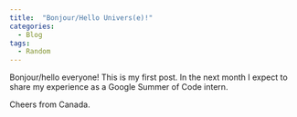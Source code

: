 ```yaml
---
title:  "Bonjour/Hello Univers(e)!"
categories:
  - Blog
tags:
  - Random
---
```


Bonjour/hello everyone!
This is my first post. In the next month I expect to share my experience as a Google Summer of Code intern.

Cheers from Canada. 

